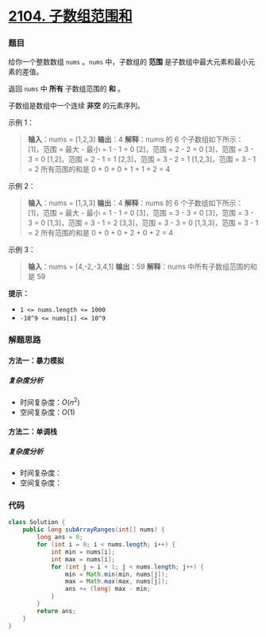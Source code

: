 # [2104. 子数组范围和](https://leetcode-cn.com/problems/sum-of-subarray-ranges/)

### 题目

给你一个整数数组 `nums` 。`nums` 中，子数组的 **范围** 是子数组中最大元素和最小元素的差值。

返回 `nums` 中 **所有** 子数组范围的 **和** 。

子数组是数组中一个连续 **非空** 的元素序列。

 

示例 1：

> **输入**：nums = [1,2,3]
> **输出**：4
> **解释**：nums 的 6 个子数组如下所示：
> [1]，范围 = 最大 - 最小 = 1 - 1 = 0 
> [2]，范围 = 2 - 2 = 0
> [3]，范围 = 3 - 3 = 0
> [1,2]，范围 = 2 - 1 = 1
> [2,3]，范围 = 3 - 2 = 1
> [1,2,3]，范围 = 3 - 1 = 2
> 所有范围的和是 0 + 0 + 0 + 1 + 1 + 2 = 4

示例 2：

> **输入**：nums = [1,3,3]
> **输出**：4
> **解释**：nums 的 6 个子数组如下所示：
> [1]，范围 = 最大 - 最小 = 1 - 1 = 0
> [3]，范围 = 3 - 3 = 0
> [3]，范围 = 3 - 3 = 0
> [1,3]，范围 = 3 - 1 = 2
> [3,3]，范围 = 3 - 3 = 0
> [1,3,3]，范围 = 3 - 1 = 2
> 所有范围的和是 0 + 0 + 0 + 2 + 0 + 2 = 4

示例 3：

> **输入**：nums = [4,-2,-3,4,1]
> **输出**：59
> **解释**：nums 中所有子数组范围的和是 59

**提示：**

- `1 <= nums.length <= 1000`
- `-10^9 <= nums[i] <= 10^9`

### 解题思路

#### 方法一：暴力模拟

##### 复杂度分析

- 时间复杂度：$O(n^2)$
- 空间复杂度：$O(1)$

#### 方法二：单调栈

##### 复杂度分析

- 时间复杂度：
- 空间复杂度：

### 代码

```java
class Solution {
    public long subArrayRanges(int[] nums) {
        long ans = 0;
        for (int i = 0; i < nums.length; i++) {
            int min = nums[i];
            int max = nums[i];
            for (int j = i + 1; j < nums.length; j++) {
                min = Math.min(min, nums[j]);
                max = Math.max(max, nums[j]);
                ans += (long) max - min;
            }
        }
        return ans;
    }
}
```

